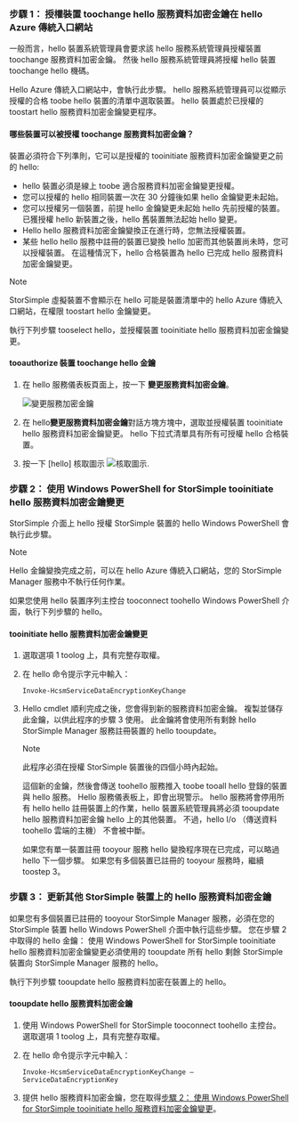 <!--author=SharS last changed: 12/01/15-->

### <a name="step-1-authorize-a-device-toochange-hello-service-data-encryption-key-in-hello-azure-classic-portal"></a>步驟 1： 授權裝置 toochange hello 服務資料加密金鑰在 hello Azure 傳統入口網站
一般而言，hello 裝置系統管理員會要求該 hello 服務系統管理員授權裝置 toochange 服務資料加密金鑰。 然後 hello 服務系統管理員將授權 hello 裝置 toochange hello 機碼。

Hello Azure 傳統入口網站中，會執行此步驟。 hello 服務系統管理員可以從顯示授權的合格 toobe hello 裝置的清單中選取裝置。 hello 裝置處於已授權的 toostart hello 服務資料加密金鑰變更程序。

#### <a name="which-devices-can-be-authorized-toochange-service-data-encryption-keys"></a>哪些裝置可以被授權 toochange 服務資料加密金鑰？
裝置必須符合下列準則，它可以是授權的 tooinitiate 服務資料加密金鑰變更之前的 hello:

* hello 裝置必須是線上 toobe 適合服務資料加密金鑰變更授權。
* 您可以授權的 hello 相同裝置一次在 30 分鐘後如果 hello 金鑰變更未起始。
* 您可以授權另一個裝置，前提 hello 金鑰變更未起始 hello 先前授權的裝置。 已獲授權 hello 新裝置之後，hello 舊裝置無法起始 hello 變更。
* Hello hello 服務資料加密金鑰變換正在進行時，您無法授權裝置。
* 某些 hello hello 服務中註冊的裝置已變換 hello 加密而其他裝置尚未時，您可以授權裝置。 在這種情況下，hello 合格裝置為 hello 已完成 hello 服務資料加密金鑰變更。

> [!NOTE]
> StorSimple 虛擬裝置不會顯示在 hello 可能是裝置清單中的 hello Azure 傳統入口網站，在權限 toostart hello 金鑰變更。
> 
> 

執行下列步驟 tooselect hello，並授權裝置 tooinitiate hello 服務資料加密金鑰變更。

#### <a name="tooauthorize-a-device-toochange-hello-key"></a>tooauthorize 裝置 toochange hello 金鑰
1. 在 hello 服務儀表板頁面上，按一下 **變更服務資料加密金鑰**。
   
    ![變更服務加密金鑰](./media/storsimple-change-data-encryption-key/HCS_ChangeServiceDataEncryptionKey-include.png)
2. 在 hello**變更服務資料加密金鑰**對話方塊方塊中，選取並授權裝置 tooinitiate hello 服務資料加密金鑰變更。 hello 下拉式清單具有所有可授權 hello 合格裝置。
3. 按一下 [hello] 核取圖示 ![核取圖示](./media/storsimple-change-data-encryption-key/HCS_CheckIcon-include.png).

### <a name="step-2-use-windows-powershell-for-storsimple-tooinitiate-hello-service-data-encryption-key-change"></a>步驟 2： 使用 Windows PowerShell for StorSimple tooinitiate hello 服務資料加密金鑰變更
StorSimple 介面上 hello 授權 StorSimple 裝置的 hello Windows PowerShell 會執行此步驟。

> [!NOTE]
> Hello 金鑰變換完成之前，可以在 hello Azure 傳統入口網站，您的 StorSimple Manager 服務中不執行任何作業。
> 
> 

如果您使用 hello 裝置序列主控台 tooconnect toohello Windows PowerShell 介面，執行下列步驟的 hello。

#### <a name="tooinitiate-hello-service-data-encryption-key-change"></a>tooinitiate hello 服務資料加密金鑰變更
1. 選取選項 1 toolog 上，具有完整存取權。
2. 在 hello 命令提示字元中輸入：
   
     `Invoke-HcsmServiceDataEncryptionKeyChange`
3. Hello cmdlet 順利完成之後，您會得到新的服務資料加密金鑰。 複製並儲存此金鑰，以供此程序的步驟 3 使用。 此金鑰將會使用所有剩餘 hello StorSimple Manager 服務註冊裝置的 hello tooupdate。
   
   > [!NOTE]
   > 此程序必須在授權 StorSimple 裝置後的四個小時內起始。
   > 
   > 
   
   這個新的金鑰，然後會傳送 toohello 服務推入 toobe tooall hello 登錄的裝置與 hello 服務。 Hello 服務儀表板上，即會出現警示。 hello 服務將會停用所有 hello hello 註冊裝置上的作業，hello 裝置系統管理員將必須 tooupdate hello 服務資料加密金鑰 hello 上的其他裝置。 不過，hello I/o （傳送資料 toohello 雲端的主機） 不會被中斷。
   
   如果您有單一裝置註冊 tooyour 服務 hello 變換程序現在已完成，可以略過 hello 下一個步驟。 如果您有多個裝置已註冊的 tooyour 服務時，繼續 toostep 3。

### <a name="step-3-update-hello-service-data-encryption-key-on-other-storsimple-devices"></a>步驟 3： 更新其他 StorSimple 裝置上的 hello 服務資料加密金鑰
如果您有多個裝置已註冊的 tooyour StorSimple Manager 服務，必須在您的 StorSimple 裝置 hello Windows PowerShell 介面中執行這些步驟。 您在步驟 2 中取得的 hello 金鑰： 使用 Windows PowerShell for StorSimple tooinitiate hello 服務資料加密金鑰變更必須使用的 tooupdate 所有 hello 剩餘 StorSimple 裝置向 StorSimple Manager 服務的 hello。

執行下列步驟 tooupdate hello 服務資料加密在裝置上的 hello。

#### <a name="tooupdate-hello-service-data-encryption-key"></a>tooupdate hello 服務資料加密金鑰
1. 使用 Windows PowerShell for StorSimple tooconnect toohello 主控台。 選取選項 1 toolog 上，具有完整存取權。
2. 在 hello 命令提示字元中輸入：
   
    `Invoke-HcsmServiceDataEncryptionKeyChange – ServiceDataEncryptionKey`
3. 提供 hello 服務資料加密金鑰，您在取得[步驟 2： 使用 Windows PowerShell for StorSimple tooinitiate hello 服務資料加密金鑰變更](#to-initiate-the-service-data-encryption-key-change)。

